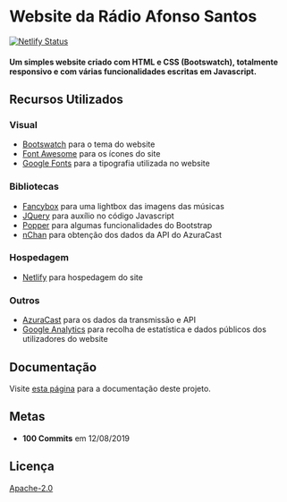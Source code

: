 # Website da Rádio Afonso Santos

[![Netlify Status](https://api.netlify.com/api/v1/badges/a734a27c-44a4-4299-9a96-8fae7fe593be/deploy-status)](https://app.netlify.com/sites/radio-afonsosantos/deploys)

#### Um simples website criado com HTML e CSS (Bootswatch), totalmente responsivo e com várias funcionalidades escritas em Javascript.

## Recursos Utilizados

### Visual

- [Bootswatch](https://bootswatch.com/darkly) para o tema do website
- [Font Awesome](https://fontawesome.com/) para os ícones do site
- [Google Fonts](https://fonts.google.com/) para a tipografia utilizada no website

### Bibliotecas

- [Fancybox](https://www.fancyapps.com/fancybox/3/) para uma lightbox das imagens das músicas
- [JQuery](https://jquery.com/) para auxílio no código Javascript
- [Popper](https://popper.js.org/) para algumas funcionalidades do Bootstrap
- [nChan](https://github.com/slact/nchan.js/) para obtenção dos dados da API do AzuraCast

### Hospedagem

- [Netlify](https://www.netlify.com/) para hospedagem do site

### Outros

- [AzuraCast](https://www.azuracast.com) para os dados da transmissão e API
- [Google Analytics](https://analytics.google.com/analytics/web/) para recolha de estatística e dados públicos dos utilizadores do website

## Documentação

Visite [esta página](https://docs.afonsosantos-dev.tk/projetos/radioafonsosantos/website/) para a documentação deste projeto.

## Metas

- **100 Commits** em 12/08/2019

## Licença

[Apache-2.0](https://www.apache.org/licenses/LICENSE-2.0)
